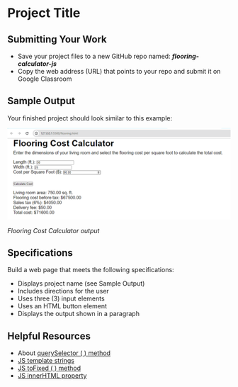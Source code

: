 ﻿# Project Title

## Submitting Your Work
 - Save your project files to a new GitHub repo named: ***flooring-calculator-js***
 - Copy the web address (URL) that points to your repo and submit it on Google Classroom

## Sample Output

Your finished project should look similar to this example:

![Flooring Cost Calculator output](flooring-cost-output.PNG)

*Flooring Cost Calculator output*

## Specifications

Build a web page that meets the following specifications:

 - Displays project name (see Sample Output)
 - Includes directions for the user
 - Uses three (3) input elements 
 - Uses an HTML button element
 - Displays the output shown in a paragraph

## Helpful Resources

 - About [querySelector ( ) method](https://www.w3schools.com/jsref/tryit.asp?filename=tryjsref_document_queryselector_class)
 - [JS template strings](https://www.w3schools.com/js/js_string_templates.asp)
 - [JS toFixed ( ) method](https://www.w3schools.com/jsref/jsref_tofixed.asp)
 - [JS innerHTML property](https://www.w3schools.com/jsref/prop_html_innerhtml.asp)
 



